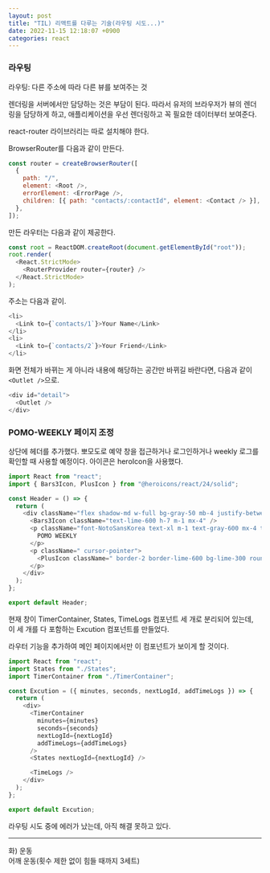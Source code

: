 ```yaml
---
layout: post
title: "TIL) 리액트를 다루는 기술(라우팅 시도...)"
date: 2022-11-15 12:18:07 +0900
categories: react
---
```


### 라우팅

라우팅: 다른 주소에 따라 다른 뷰를 보여주는 것

렌더링을 서버에서만 담당하는 것은 부담이 된다. 따라서 유저의 브라우저가 뷰의 렌더링을 담당하게 하고, 애플리케이션을 우선 렌더링하고 꼭 필요한 데이터부터 보여준다.

react-router 라이브러리는 따로 설치해야 한다.

BrowserRouter를 다음과 같이 만든다.

```js
const router = createBrowserRouter([
  {
    path: "/",
    element: <Root />,
    errorElement: <ErrorPage />,
    children: [{ path: "contacts/:contactId", element: <Contact /> }],
  },
]);
```

만든 라우터는 다음과 같이 제공한다.

```js
const root = ReactDOM.createRoot(document.getElementById("root"));
root.render(
  <React.StrictMode>
    <RouterProvider router={router} />
  </React.StrictMode>
);
```

주소는 다음과 같이.

```js
<li>
  <Link to={`contacts/1`}>Your Name</Link>
</li>
<li>
  <Link to={`contacts/2`}>Your Friend</Link>
</li>
```

화면 전체가 바뀌는 게 아니라 내용에 해당하는 공간만 바뀌길 바란다면, 다음과 같이 `<Outlet />`으로.

```js
<div id="detail">
  <Outlet />
</div>
```

<!--
https://reactrouter.com/en/main/start/tutorial#loading-data
Loading Data 전까지 공부함.
-->

### POMO-WEEKLY 페이지 조정

상단에 헤더를 추가했다. 뽀모도로 예약 창을 접근하거나 로그인하거나 weekly 로그를 확인할 때 사용할 예정이다. 아이콘은 heroIcon을 사용했다.

```js
import React from "react";
import { Bars3Icon, PlusIcon } from "@heroicons/react/24/solid";

const Header = () => {
  return (
    <div className="flex shadow-md w-full bg-gray-50 mb-4 justify-between">
      <Bars3Icon className="text-lime-600 h-7 m-1 mx-4" />
      <p className="font-NotoSansKorea text-xl m-1 text-gray-600 mx-4 text-lime-700  font-semibold">
        POMO WEEKLY
      </p>
      <p className=" cursor-pointer">
        <PlusIcon className=" border-2 border-lime-600 bg-lime-300 rounded-full text-lime-600 h-7  content-center align-middle m-1 mx-4 shadow-md font-bold" />
      </p>
    </div>
  );
};

export default Header;
```

현재 창이 TimerContainer, States, TimeLogs 컴포넌트 세 개로 분리되어 있는데, 이 세 개를 다 포함하는 Excution 컴포넌트를 만들었다.

라우터 기능을 추가하여 메인 페이지에서만 이 컴포넌트가 보이게 할 것이다.

```js
import React from "react";
import States from "./States";
import TimerContainer from "./TimerContainer";

const Excution = ({ minutes, seconds, nextLogId, addTimeLogs }) => {
  return (
    <div>
      <TimerContainer
        minutes={minutes}
        seconds={seconds}
        nextLogId={nextLogId}
        addTimeLogs={addTimeLogs}
      />
      <States nextLogId={nextLogId} />

      <TimeLogs />
    </div>
  );
};

export default Excution;
```

라우팅 시도 중에 에러가 났는데, 아직 해결 못하고 있다.

<hr />
화) 운동<br>
어깨 운동(횟수 제한 없이 힘들 때까지 3세트)
